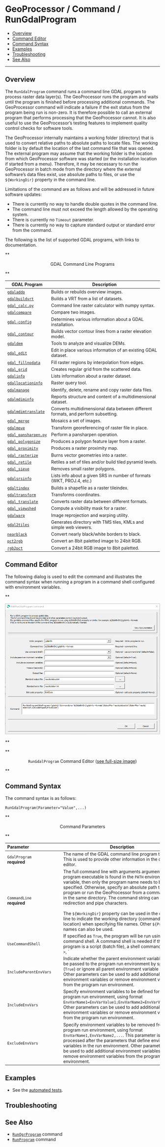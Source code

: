 # GeoProcessor / Command / RunGdalProgram #

* [Overview](#overview)
* [Command Editor](#command-editor)
* [Command Syntax](#command-syntax)
* [Examples](#examples)
* [Troubleshooting](#troubleshooting)
* [See Also](#see-also)

-------------------------

## Overview ##

The `RunGdalProgram` command runs a command line GDAL program to process raster data layer(s).
The GeoProcessor runs the program and waits until the program is finished before processing additional commands.
The GeoProcessor command will indicate a failure if the exit status from the program being run is non-zero.
It is therefore possible to call an external program that performs processing that the GeoProcessor cannot.
It is also useful to use the GeoProcessor’s testing features to implement quality control checks for software tools.

The GeoProcessor internally maintains a working folder (directory) that is used to convert relative paths to absolute paths to locate files.
The working folder is by default the location of the last command file that was opened.
The external program may assume that the working folder is the location from which GeoProcessor software was started
(or the installation location if started from a menu).
Therefore, it may be necessary to run the GeoProcessor in batch mode from the directory where the external
software’s data files exist, use absolute paths to files, or use the `${WorkingDir}` property in the command line.

Limitations of the command are as follows and will be addressed in future software updates:

* There is currently no way to handle double quotes in the command line.
* The command line must not exceed the length allowed by the operating system.
* There is currently no `Timeout` parameter.
* There is currently no way to capture standard output or standard error from the command.

The following is the list of supported GDAL programs, with links to documentation.

**<p style="text-align: center;">
GDAL Command Line Programs
</p>**

| **GDAL Program** | **Description** |
| -- | -- |
| [`gdaladdo`](http://gdal.org/programs/gdaladdo.html) | Builds or rebuilds overview images. |
| [`gdalbuildvrt`](http://gdal.org/programs/gdalbuildvrt.html) | Builds a VRT from a list of datasets. |
| [`gdal_calc.py`](http://gdal.org/programs/gdal_calc.html) | Command line raster calculator with numpy syntax. |
| [`gdalcompare`](http://gdal.org/programs/gdalcompare.html) | Compare two images. |
| [`gdal-config`](http://gdal.org/programs/gdal-config.html) | Determines various information about a GDAL installation. |
| [`gdal_contour`](http://gdal.org/programs/gdal_contour.html) | Builds vector contour lines from a raster elevation model. |
| [`gdaldem`](http://gdal.org/programs/gdaldem.html) | Tools to analyze and visualize DEMs. |
| [`gdal_edit`](http://gdal.org/programs/gdal_edit.html) | Edit in place various information of an existing GDAL dataset. |
| [`gdal_fillnodata`](http://gdal.org/programs/gdal_fillnodata.html) | Fill raster regions by interpolation from edges. |
| [`gdal_grid`](http://gdal.org/programs/gdal_grid.html) | Creates regular grid from the scattered data. |
| [`gdalinfo`](http://gdal.org/programs/gdalinfo.html) | Lists information about a raster dataset. |
| [`gdallocationinfo`](http://gdal.org/programs/gdallocationinfo.html) | Raster query tool. |
| [`gdalmanage`](http://gdal.org/programs/gdalmanage.html) | Identify, delete, rename and copy raster data files. |
| [`gdalmdiminfo`](http://gdal.org/programs/gdalmdiminfo.html) | Reports structure and content of a multidimensional dataset. |
| [`gdalmdimtranslate`](http://gdal.org/programs/gdalmdimtranslate.html) | Converts multidimensional data between different formats, and perform subsetting. |
| [`gdal_merge`](http://gdal.org/programs/gdal_merge.html) | Mosaics a set of images. |
| [`gdalmove`](http://gdal.org/programs/gdalmove.html) | Transform georeferencing of raster file in place. |
| [`gdal_pansharpen.py`](http://gdal.org/programs/gdal_pansharpen.html) | Perform a pansharpen operation. |
| [`gdal_polygonize`](http://gdal.org/programs/gdal_polygonize.html) | Produces a polygon feature layer from a raster. |
| [`gdal_proximity`](http://gdal.org/programs/gdal_proximity.html) | Produces a raster proximity map. |
| [`gdal_rasterize`](http://gdal.org/programs/gdal_rasterize.html) | Burns vector geometries into a raster. |
| [`gdal_retile`](http://gdal.org/programs/gdal_retile.html) | Retiles a set of tiles and/or build tiled pyramid levels. |
| [`gdal_sieve`](http://gdal.org/programs/gdal_sieve.html) | Removes small raster polygons. |
| [`gdalsrsinfo`](http://gdal.org/programs/gdalsrsinfo.html) | Lists info about a given SRS in number of formats (WKT, PROJ.4, etc.) |
| [`gdaltindex`](http://gdal.org/programs/gdaltindex.html) | Builds a shapefile as a raster tileindex. |
| [`gdaltransform`](http://gdal.org/programs/gdaltransform.html) | Transforms coordinates. |
| [`gdal_translate`](http://gdal.org/programs/gdal_translate.html) | Converts raster data between different formats. |
| [`gdal_viewshed`](http://gdal.org/programs/gdal_viewshed.html) | Compute a visibility mask for a raster. |
| [`gdalwarp`](http://gdal.org/programs/gdalwarp.html) | Image reprojection and warping utility. |
| [`gdal2tiles`](http://gdal.org/programs/gdal2tiles.html) | Generates directory with TMS tiles, KMLs and simple web viewers. |
| [`nearblack`](http://gdal.org/programs/nearblack.html) | Convert nearly black/white borders to black. |
| [`pct2rgb`](http://gdal.org/programs/pct2rgb.html) | Convert an 8bit paletted image to 24bit RGB. |
| [`rgb2pct`](http://gdal.org/programs/rgb2pct.html) | Convert a 24bit RGB image to 8bit paletted. |

## Command Editor ##

The following dialog is used to edit the command and illustrates the command syntax
when running a program in a command shell configured with environment variables.

**<p style="text-align: center;">
![RunGdalProgram](RunGdalProgram.png)
</p>**

**<p style="text-align: center;">
`RunGdalProgram` Command Editor (<a href="../RunGdalProgram.png">see full-size image</a>)
</p>**

## Command Syntax ##

The command syntax is as follows:

```text
RunGdalProgram(Parameter="Value",...)
```
**<p style="text-align: center;">
Command Parameters
</p>**

| **Parameter**&nbsp;&nbsp;&nbsp;&nbsp;&nbsp;&nbsp;&nbsp;&nbsp;&nbsp;&nbsp;&nbsp;&nbsp;&nbsp;&nbsp;&nbsp;&nbsp;&nbsp;&nbsp;&nbsp;&nbsp;&nbsp;&nbsp;&nbsp;&nbsp;&nbsp;&nbsp; | **Description** | **Default**&nbsp;&nbsp;&nbsp;&nbsp;&nbsp;&nbsp;&nbsp;&nbsp;&nbsp;&nbsp; |
| --------------|-----------------|----------------- |
| `GdalProgram`<br>**required** | The name of the GDAL command line program to run.  This is used to provide other information in the command editor. | None - must be specified. |
| `CommandLine`<br>**required** | The full command line with arguments arguments.  If the program executable is found in the `PATH` environment variable, then only the program name needs to be specified.  Otherwise, specify an absolute path to the program or run the GeoProcessor from a command shell in the same directory.  The command string can contain redirection and pipe characters.<br><br>The `${WorkingDir}` property can be used in the command line to indicate the working directory (command file location) when specifying file names.  Other `${Property}` names can also be used. | None - must be specified. |
| `UseCommandShell` | If specified as `True`, the program will be run using a command shell.  A command shell is needed if the program is a script (batch file), a shell command, or uses `>`, `|`, etc. | `False`. |
| `IncludeParentEnvVars` | Indicate whether the parent environment variables should be passed to the program run environment by specifying (`True`) or ignore all parent environment variable (`False`).  Other parameters can be used to add additional environment variables or remove environment variables from the program run environment. | `True`. |
| `IncludeEnvVars` | Specify environment variables to be defined for the program run environment, using format `EnvVarName1=EnvVarValue1;EnvVarName2=EnvVarValue2;...`.  Other parameters can be used to add additional environment variables or remove environment variables from the program run environment. | |
| `ExcludeEnvVars` | Specify environment variables to be removed from the program run environment, using format `EnvVarName1,EnvVarName2,...`.  This parameter is processed after the parameters that define environment variables in the run environment.  Other parameters can be used to add additional environment variables or remove environment variables from the program run environment. | |

## Examples ##

* See the [automated tests](https://github.com/OpenWaterFoundation/owf-app-geoprocessor-python-test/tree/master/test/commands/RunGdalProgram).

## Troubleshooting ##

## See Also ##

* [`RunOgrProgram`](../RunOgrProgram/RunOgrProgram.md) command
* [`RunProgram`](../RunProgram/RunProgram.md) command
